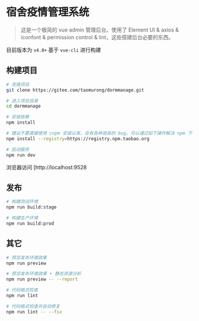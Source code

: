 # 宿舍疫情管理系统

> 这是一个极简的 vue admin 管理后台。使用了 Element UI & axios & iconfont & permission control & lint，这些搭建后台必要的东西。



目前版本为 `v4.0+` 基于 `vue-cli` 进行构建





## 构建项目

```bash
# 克隆项目
git clone https://gitee.com/taomurong/dormmanage.git

# 进入项目目录
cd dormmanage

# 安装依赖
npm install

# 建议不要直接使用 cnpm 安装以来，会有各种诡异的 bug。可以通过如下操作解决 npm 下载速度慢的问题
npm install --registry=https://registry.npm.taobao.org

# 启动服务
npm run dev
```

浏览器访问 [http://localhost:9528

## 发布

```bash
# 构建测试环境
npm run build:stage

# 构建生产环境
npm run build:prod
```

## 其它

```bash
# 预览发布环境效果
npm run preview

# 预览发布环境效果 + 静态资源分析
npm run preview -- --report

# 代码格式检查
npm run lint

# 代码格式检查并自动修复
npm run lint -- --fix
```

